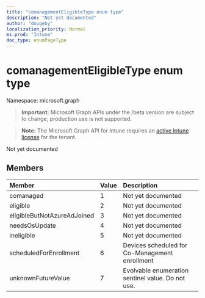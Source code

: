 ```yaml
---
title: "comanagementEligibleType enum type"
description: "Not yet documented"
author: "dougeby"
localization_priority: Normal
ms.prod: "Intune"
doc_type: enumPageType
---
```


# comanagementEligibleType enum type

Namespace: microsoft.graph

> **Important:** Microsoft Graph APIs under the /beta version are subject to change; production use is not supported.

> **Note:** The Microsoft Graph API for Intune requires an [active Intune license](https://go.microsoft.com/fwlink/?linkid=839381) for the tenant.

Not yet documented

## Members
|Member|Value|Description|
|:---|:---|:---|
|comanaged|1|Not yet documented|
|eligible|2|Not yet documented|
|eligibleButNotAzureAdJoined|3|Not yet documented|
|needsOsUpdate|4|Not yet documented|
|ineligible|5|Not yet documented|
|scheduledForEnrollment|6|Devices scheduled for Co-Management enrollment|
|unknownFutureValue|7|Evolvable enumeration sentinel value. Do not use.|




